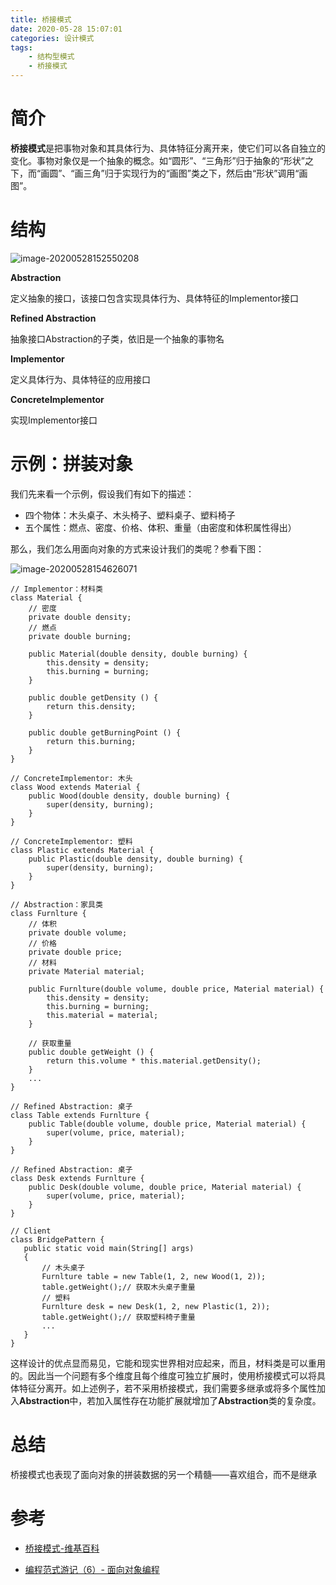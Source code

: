 ```yaml
---
title: 桥接模式
date: 2020-05-28 15:07:01
categories: 设计模式
tags:
	- 结构型模式
	- 桥接模式
---
```




# 简介

**桥接模式**是把事物对象和其具体行为、具体特征分离开来，使它们可以各自独立的变化。事物对象仅是一个抽象的概念。如“圆形”、“三角形”归于抽象的“形状”之下，而“画圆”、“画三角”归于实现行为的“画图”类之下，然后由“形状”调用“画图”。



# 结构

![image-20200528152550208](https://yuanchangjian.github.io/cloudImage/images/20200528171528.png)



**Abstraction**

定义抽象的接口，该接口包含实现具体行为、具体特征的Implementor接口

**Refined Abstraction**

抽象接口Abstraction的子类，依旧是一个抽象的事物名

**Implementor**

定义具体行为、具体特征的应用接口

**ConcreteImplementor**

实现Implementor接口

<!-- more -->

# 示例：拼装对象

我们先来看一个示例，假设我们有如下的描述：

* 四个物体：木头桌子、木头椅子、塑料桌子、塑料椅子
* 五个属性：燃点、密度、价格、体积、重量（由密度和体积属性得出）

那么，我们怎么用面向对象的方式来设计我们的类呢？参看下图：

![image-20200528154626071](https://yuanchangjian.github.io/cloudImage/images/20200528171535.png)

```
// Implementor：材料类
class Material {
    // 密度
    private double density;
    // 燃点
    private double burning;
    
    public Material(double density, double burning) { 
        this.density = density; 
        this.burning = burning; 
    } 
    
    public double getDensity () {
        return this.density;
    }
    
    public double getBurningPoint () {
        return this.burning;
    }
}

// ConcreteImplementor: 木头
class Wood extends Material {
    public Wood(double density, double burning) { 
        super(density, burning); 
    }
}

// ConcreteImplementor: 塑料
class Plastic extends Material {
    public Plastic(double density, double burning) { 
        super(density, burning); 
    }
}

// Abstraction：家具类
class Furnlture {
    // 体积
    private double volume;
    // 价格
    private double price;
    // 材料
    private Material material;
    
    public Furnlture(double volume, double price, Material material) {
        this.density = density;
        this.burning = burning;         
        this.material = material;
    }
    
    // 获取重量
    public double getWeight () {
        return this.volume * this.material.getDensity();
    }
    ...
}

// Refined Abstraction: 桌子
class Table extends Furnlture {
    public Table(double volume, double price, Material material) { 
        super(volume, price, material); 
    }
}

// Refined Abstraction: 桌子
class Desk extends Furnlture {
    public Desk(double volume, double price, Material material) { 
        super(volume, price, material); 
    }
}

// Client
class BridgePattern {
   public static void main(String[] args)
   {
       // 木头桌子
       Furnlture table = new Table(1, 2, new Wood(1, 2));
       table.getWeight();// 获取木头桌子重量
       // 塑料
       Furnlture desk = new Desk(1, 2, new Plastic(1, 2));
       table.getWeight();// 获取塑料椅子重量
       ...
   }
}
```

这样设计的优点显而易见，它能和现实世界相对应起来，而且，材料类是可以重用的。因此当一个问题有多个维度且每个维度可独立扩展时，使用桥接模式可以将具体特征分离开。如上述例子，若不采用桥接模式，我们需要多继承或将多个属性加入**Abstraction**中，若加入属性存在功能扩展就增加了**Abstraction**类的复杂度。

# 总结

桥接模式也表现了面向对象的拼装数据的另一个精髓——喜欢组合，而不是继承



# 参考

* [桥接模式-维基百科](https://zh.wikipedia.org/wiki/%E6%A9%8B%E6%8E%A5%E6%A8%A1%E5%BC%8F)

* [编程范式游记（6）- 面向对象编程](https://time.geekbang.org/column/article/2729)

